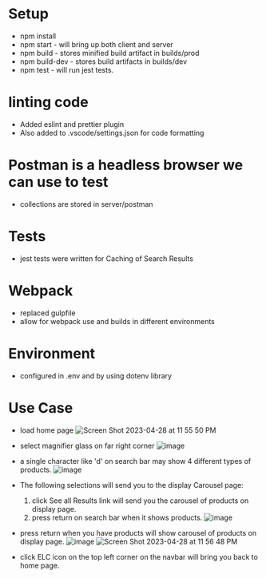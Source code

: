# Setup

- npm install
- npm start - will bring up both client and server
- npm build - stores minified build artifact in builds/prod
- npm build-dev - stores build artifacts in builds/dev
- npm test - will run jest tests.

# linting code

- Added eslint and prettier plugin
- Also added to .vscode/settings.json for code formatting

# Postman is a headless browser we can use to test

- collections are stored in server/postman

# Tests

- jest tests were written for Caching of Search Results

# Webpack

- replaced gulpfile
- allow for webpack use and builds in different environments

# Environment

- configured in .env and by using dotenv library

# Use Case

- load home page
![Screen Shot 2023-04-28 at 11 55 50 PM](https://user-images.githubusercontent.com/36891099/235282541-c74f7e06-d9de-4e8a-95bd-048d5b773eb6.png)

- select magnifier glass on far right corner
![image](https://user-images.githubusercontent.com/36891099/235282559-0cbf3c5d-60bb-48cd-8d9f-8c53a217df72.png)

- a single character like 'd' on search bar may show 4 different types of products.
![image](https://user-images.githubusercontent.com/36891099/235282577-f741441e-0fa9-4cb4-b334-d041e99a235f.png)

- The following selections will send you to the display Carousel page:
   1. click See all Results link will send you the carousel of products on display page.
   2. press return on search bar when it shows products.
![image](https://user-images.githubusercontent.com/36891099/235282758-8955117b-bed4-4449-ac24-9c73d22c4a62.png)

- press return when you have products will show carousel of products on display page.
![image](https://user-images.githubusercontent.com/36891099/235282630-ae037ca3-d812-45c8-b181-6efa994570e0.png)
![Screen Shot 2023-04-28 at 11 56 48 PM](https://user-images.githubusercontent.com/36891099/235282640-9369e762-b858-4944-b390-00a454b20f18.png)


- click ELC icon on the top left corner on the navbar will bring you back to home page.

